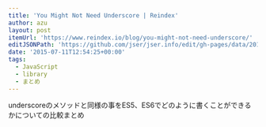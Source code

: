 ```yaml
---
title: 'You Might Not Need Underscore | Reindex'
author: azu
layout: post
itemUrl: 'https://www.reindex.io/blog/you-might-not-need-underscore/'
editJSONPath: 'https://github.com/jser/jser.info/edit/gh-pages/data/2015/07/index.json'
date: '2015-07-11T12:54:25+00:00'
tags:
  - JavaScript
  - library
  - まとめ
---
```

underscoreのメソッドと同様の事をES5、ES6でどのように書くことができるかについての比較まとめ
